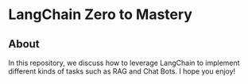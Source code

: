 # LangChain Zero to Mastery

## About

In this repository, we discuss how to leverage LangChain to implement different kinds of tasks such as RAG and Chat Bots. I hope you enjoy!
